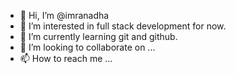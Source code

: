 - 👋 Hi, I’m @imranadha
- 👀 I’m interested in full stack development for now.
- 🌱 I’m currently learning git and github.
- 💞️ I’m looking to collaborate on ...
- 📫 How to reach me ...

<!---
imranadha/imranadha is a ✨ special ✨ repository because its `README.md` (this file) appears on your GitHub profile.
You can click the Preview link to take a look at your changes.
--->
